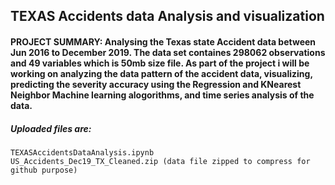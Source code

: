 ## TEXAS Accidents data Analysis and visualization
#### PROJECT SUMMARY: Analysing the Texas state Accident data between Jun 2016 to December 2019. The data set containes 298062 observations and 49 variables which is 50mb size file. As part of the project i will be working on analyzing the data pattern of the accident data, visualizing, predicting the severity accuracy using the Regression and KNearest Neighbor Machine learning alogorithms, and time series analysis of the data.


##### Uploaded files are: 
    TEXASAccidentsDataAnalysis.ipynb
    US_Accidents_Dec19_TX_Cleaned.zip (data file zipped to compress for github purpose)
    
